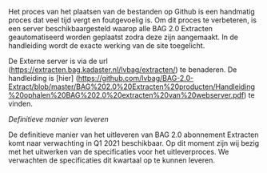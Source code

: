 Het proces van het plaatsen van de bestanden op Github is een handmatig proces dat veel tijd vergt en foutgevoelig is. Om dit proces te verbeteren, is een server beschikbaargesteld waarop alle BAG 2.0 Extracten geautomatiseerd worden geplaatst zodra deze zijn aangemaakt. In de handleiding wordt de exacte werking van de site toegelicht.  
  
De Externe server is via de url (https://extracten.bag.kadaster.nl/lvbag/extracten/) te benaderen.
De handleiding is [hier] (https://github.com/lvbag/BAG-2.0-Extract/blob/master/BAG%202.0%20Extracten%20producten/Handleiding%20ophalen%20BAG%202.0%20extracten%20van%20webserver.pdf) te vinden.

*Definitieve manier van leveren*  

De definitieve manier van het uitleveren van BAG 2.0 abonnement Extracten komt naar verwachting in Q1 2021 beschikbaar. Op dit moment zijn wij bezig met het uitwerken van de specificaties voor het uitleverproces. We verwachten de specificaties dit kwartaal op te kunnen leveren. 
